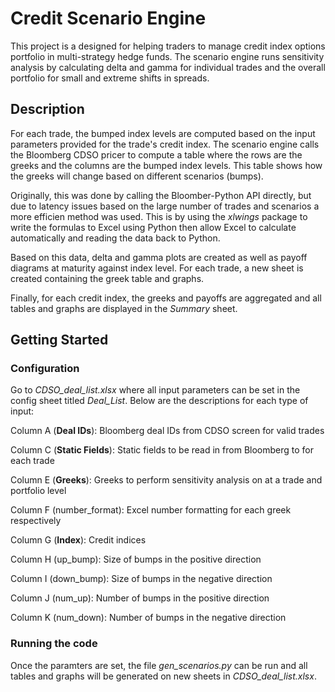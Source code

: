 # Credit Scenario Engine
This project is a designed for helping traders to manage credit index options portfolio in multi-strategy hedge funds. The scenario engine runs sensitivity analysis by calculating delta and gamma for individual trades and the overall portfolio for small and extreme shifts in spreads.
## Description
For each trade, the bumped index levels are computed based on the input parameters provided for the trade's credit index. The scenario engine calls the Bloomberg CDSO pricer to compute a table where the rows are the greeks and the columns are the bumped index levels. This table shows how the greeks will change based on different scenarios (bumps).

Originally, this was done by calling the Bloomber-Python API directly, but due to latency issues based on the large number of trades and scenarios a more efficien method was used. This is by using the _xlwings_ package to write the formulas to Excel using Python then allow Excel to calculate automatically and reading the data back to Python.

Based on this data, delta and gamma plots are created as well as payoff diagrams at maturity against index level. For each trade, a new sheet is created containing the greek table and graphs.

Finally, for each credit index, the greeks and payoffs are aggregated and all tables and graphs are displayed in the _Summary_ sheet.
## Getting Started
### Configuration
Go to _CDSO_deal_list.xlsx_ where all input parameters can be set in the config sheet titled _Deal_List_. Below are the descriptions for each type of input:

Column A (__Deal IDs__): Bloomberg deal IDs from CDSO screen for valid trades

Column C (__Static Fields__): Static fields to be read in from Bloomberg to for each trade

Column E (__Greeks__): Greeks to perform sensitivity analysis on at a trade and portfolio level

Column F (number_format): Excel number formatting for each greek respectively

Column G (__Index__): Credit indices

Column H (up_bump): Size of bumps in the positive direction

Column I (down_bump): Size of bumps in the negative direction

Column J (num_up): Number of bumps in the positive direction

Column K (num_down): Number of bumps in the negative direction
### Running the code
Once the paramters are set, the file _gen_scenarios.py_ can be run and all tables and graphs will be generated on new sheets in _CDSO_deal_list.xlsx_.
